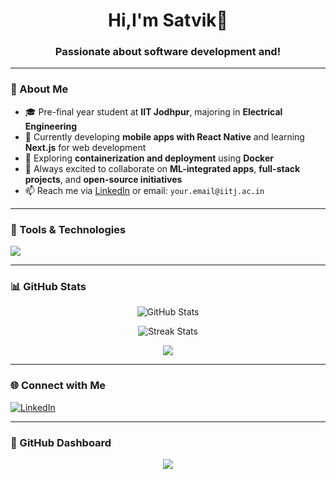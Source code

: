 <h1 align="center">Hi,I'm Satvik👋</h1>
<h3 align="center">Passionate about software development and!</h3>

---

### 🚀 About Me

- 🎓 Pre-final year student at **IIT Jodhpur**, majoring in **Electrical Engineering**
- 🔭 Currently developing **mobile apps with React Native** and learning **Next.js** for web development
- 🐳 Exploring **containerization and deployment** using **Docker**
- 👯 Always excited to collaborate on **ML-integrated apps**, **full-stack projects**, and **open-source initiatives**
- 📫 Reach me via [LinkedIn](https://www.linkedin.com/in/YOUR_LINKEDIN/) or email: `your.email@iitj.ac.in`



---

### 🧰 Tools & Technologies

<p>
  <img src="https://skillicons.dev/icons?i=react,nextjs,nodejs,express,mongodb,postgres,python,cpp,git,linux" />
</p>

---

### 📊 GitHub Stats

<p align="center">
  <img src="https://github-readme-stats.vercel.app/api?username=Satvik0110&show_icons=true&theme=tokyonight" alt="GitHub Stats" />
</p>

<p align="center">
  <img src="https://github-readme-streak-stats.herokuapp.com/?user=Satvik0110&theme=tokyonight" alt="Streak Stats" />
</p>

<p align="center">
  <img src="https://github-readme-stats.vercel.app/api/top-langs/?username=Satvik0110&layout=compact&theme=tokyonight" />
</p>

---

### 🌐 Connect with Me
[![LinkedIn](https://img.shields.io/badge/LinkedIn-0077B5?style=for-the-badge&logo=linkedin&logoColor=white)](https://linkedin.com/in/YOUR_LINKEDIN/)

---

### 🎨 GitHub Dashboard

<p align="center">
  <img src="https://github-profile-trophy.vercel.app/?username=Satvik0110&theme=tokyonight" />
</p>
